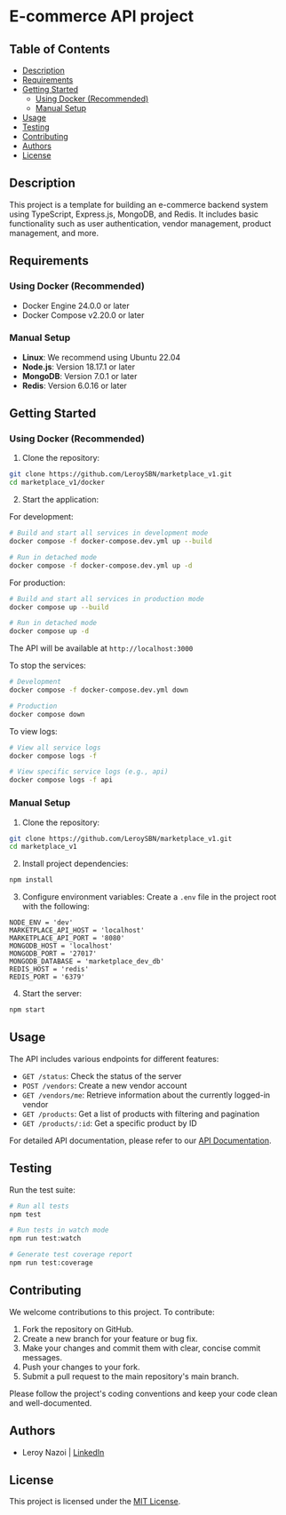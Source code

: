 # E-commerce API project
## Table of Contents

- [Description](#description)
- [Requirements](#requirements)
- [Getting Started](#getting-started)
  - [Using Docker (Recommended)](#using-docker-recommended)
  - [Manual Setup](#manual-setup)
- [Usage](#usage)
- [Testing](#testing)
- [Contributing](#contributing)
- [Authors](#authors)
- [License](#license)

## Description

This project is a template for building an e-commerce backend system using TypeScript, Express.js, MongoDB, and Redis. It includes basic functionality such as user authentication, vendor management, product management, and more.

## Requirements

### Using Docker (Recommended)
- Docker Engine 24.0.0 or later
- Docker Compose v2.20.0 or later

### Manual Setup
- **Linux**: We recommend using Ubuntu 22.04
- **Node.js**: Version 18.17.1 or later
- **MongoDB**: Version 7.0.1 or later
- **Redis**: Version 6.0.16 or later

## Getting Started

### Using Docker (Recommended)

1. Clone the repository:
```bash
git clone https://github.com/LeroySBN/marketplace_v1.git
cd marketplace_v1/docker
```

2. Start the application:

For development:
```bash
# Build and start all services in development mode
docker compose -f docker-compose.dev.yml up --build

# Run in detached mode
docker compose -f docker-compose.dev.yml up -d
```

For production:
```bash
# Build and start all services in production mode
docker compose up --build

# Run in detached mode
docker compose up -d
```

The API will be available at `http://localhost:3000`

To stop the services:
```bash
# Development
docker compose -f docker-compose.dev.yml down

# Production
docker compose down
```

To view logs:
```bash
# View all service logs
docker compose logs -f

# View specific service logs (e.g., api)
docker compose logs -f api
```

### Manual Setup

1. Clone the repository:
```bash
git clone https://github.com/LeroySBN/marketplace_v1.git
cd marketplace_v1
```

2. Install project dependencies:
```bash
npm install
```

3. Configure environment variables:
Create a `.env` file in the project root with the following:
```env
NODE_ENV = 'dev'
MARKETPLACE_API_HOST = 'localhost'
MARKETPLACE_API_PORT = '8080'
MONGODB_HOST = 'localhost'
MONGODB_PORT = '27017'
MONGODB_DATABASE = 'marketplace_dev_db'
REDIS_HOST = 'redis'
REDIS_PORT = '6379'
```

4. Start the server:
```bash
npm start
```

## Usage

The API includes various endpoints for different features:

* `GET /status`: Check the status of the server
* `POST /vendors`: Create a new vendor account
* `GET /vendors/me`: Retrieve information about the currently logged-in vendor
* `GET /products`: Get a list of products with filtering and pagination
* `GET /products/:id`: Get a specific product by ID

For detailed API documentation, please refer to our [API Documentation](./docs/api.md).

## Testing

Run the test suite:
```bash
# Run all tests
npm test

# Run tests in watch mode
npm run test:watch

# Generate test coverage report
npm run test:coverage
```

## Contributing

We welcome contributions to this project. To contribute:

1. Fork the repository on GitHub.
2. Create a new branch for your feature or bug fix.
3. Make your changes and commit them with clear, concise commit messages.
4. Push your changes to your fork.
5. Submit a pull request to the main repository's main branch.

Please follow the project's coding conventions and keep your code clean and well-documented.

## Authors

* Leroy Nazoi | [LinkedIn](https://linkedin.com/in/lsbn)

## License

This project is licensed under the [MIT License](./LICENSE).
